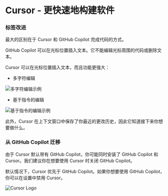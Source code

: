 # Cursor - 更快速地构建软件

### 标签改进

最大的区别在于 Cursor 和 GitHub Copilot 完成代码的方式。

GitHub Copilot 可以在光标位置插入文本。它不能编辑光标周围的代码或删除文本。

Cursor 可以在光标位置插入文本，而且功能更强大：

- 多字符编辑

![多字符编辑示例](https://mintlify.s3-us-west-1.amazonaws.com/cursor/images/cpp/multi-edit.png)

- 基于指令的编辑

![基于指令的编辑示例](https://mintlify.s3-us-west-1.amazonaws.com/cursor/images/cpp/instruct.png)

此外，Cursor 在上下文窗口中保存了你最近的更改历史，因此它知道接下来你想要做什么。

### 从 GitHub Copilot 迁移

由于 Cursor 默认带有 GitHub Copilot，你可能同时安装了 GitHub Copilot 和 Cursor。我们建议你在想要使用 Cursor 时关闭 GitHub Copilot。

默认情况下，Cursor 优先于 GitHub Copilot。如果你想要使用 GitHub Copilot，你可以在设置中禁用 Cursor。

![Cursor Logo](https://mintlify.s3-us-west-1.amazonaws.com/cursor/images/logo/app-logo.svg)
